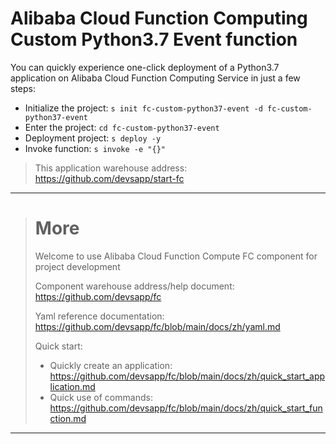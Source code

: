 # Alibaba Cloud Function Computing Custom Python3.7 Event function

You can quickly experience one-click deployment of a Python3.7 application on Alibaba Cloud Function Computing Service in just a few steps:

- Initialize the project: `s init fc-custom-python37-event -d fc-custom-python37-event`
- Enter the project: `cd fc-custom-python37-event`
- Deployment project: `s deploy -y`
- Invoke function: `s invoke -e "{}"`

> This application warehouse address: https://github.com/devsapp/start-fc

------------------------------------
> # More
> Welcome to use Alibaba Cloud Function Compute FC component for project development
> 
> Component warehouse address/help document: https://github.com/devsapp/fc
> 
> Yaml reference documentation: https://github.com/devsapp/fc/blob/main/docs/zh/yaml.md
> 
> Quick start:
>   - Quickly create an application: https://github.com/devsapp/fc/blob/main/docs/zh/quick_start_application.md
>   - Quick use of commands: https://github.com/devsapp/fc/blob/main/docs/zh/quick_start_function.md
------------------------------------
